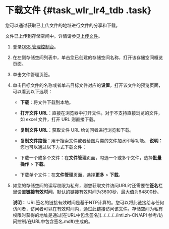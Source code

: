 # 下载文件 {#task_wlr_lr4_tdb .task}

您可以通过获取已上传文件的地址进行文件的分享和下载。

文件已上传到存储空间中。详情请参见[上传文件](intl.zh-CN/快速入门/上传文件.md#)。

1.  登录[OSS 管理控制台](https://oss.console.aliyun.com/)。 
2.  在左侧存储空间列表中，单击您已创建的存储空间名称，打开该存储空间概览页面。 
3.  单击文件管理页签。 
4.  单击目标文件的名称或者单击目标文件对应的**设置**，打开该文件的预览页面，可以看到以下选项： 

    -   **下载**：将文件下载到本地。
    -   **打开文件 URL**：直接在浏览器中打开文件。对于不支持直接浏览的文件，如 excel 文件，打开 URL 则直接下载。
    -   **复制文件 URL**：获取文件 URL 给访问者进行浏览和下载。
    -   **复制文件路径**：用于搜索文件或者给图片类的文件加水印等功能。
    **说明：** 您也可以通过以下方式下载文件：

    -   下载一个或多个文件：在**文件管理**页面，勾选一个或多个文件，选择**批量操作** \> **下载**。
    -   下载单个文件：在**文件管理**页面，选择**更多** \> **下载**。
5.  如您的存储空间的读写权限为私有，则您获取文件访问URL时还需要在**签名**栏里设置**链接有效时间**，默认的链接有效时间为3600秒，最大值为64800秒。 

    **说明：** URL签名的链接有效时间是基于NTP计算的。您可以将此链接给与任何访问者，访问者可以在有效时间内，通过此链接访问该文件。存储空间为私有权限时获得的地址是通过[在URL中包含签名](../../../../intl.zh-CN/API 参考/访问控制/在URL中包含签名.md#)生成的。



